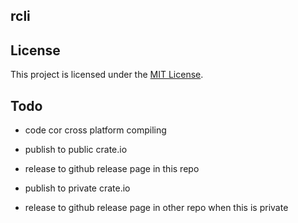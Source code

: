 ## rcli

## License

This project is licensed under the [MIT License](./).

## Todo

- code cor cross platform compiling
- publish to public crate.io
- release to github release page in this repo

- publish to private crate.io
- release to github release page in other repo when this is private
